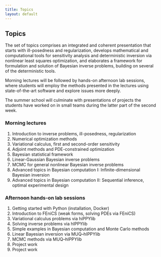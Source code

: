```yaml
---
title: Topics
layout: default
---
```

## Topics

The set of topics comprises an integrated and coherent presentation that starts with ill-posedness and regularization, develops mathematical and computational tools for sensitivity analysis and deterministic inversion via nonlinear least squares optimization, and elaborates a framework for formulation and solution of Bayesian inverse problems, building on several of the deterministic tools.

Morning lectures will be followed by hands-on afternoon lab sessions, where students will employ the methods presented in the lectures using state-of-the-art software and explore issues more deeply.

The summer school will culminate with presentations of projects the students have worked on in small teams during the latter part of the second week.

### Morning lectures

1. Introduction to inverse problems, ill-posedness, regularization
2. Numerical optimization methods 
3. Variational calculus, first and second-order sensitivity
4. Adjoint methods and PDE-constrained optimization
5. Bayesian statistical framework
6. Linear-Gaussian Bayesian inverse problems
7. MCMC for general nonlinear Bayesian inverse problems
8. Advanced topics in Bayesian computation I: Infinite-dimensional Bayesian inversion
9. Advanced topics in Bayesian computation II: Sequential inference, optimal experimental design

### Afternoon hands-on lab sessions

1. Getting started with Python (installation, Docker)
2. Introduction to FEniCS (weak forms, solving PDEs via FEniCS)
3. Variational calculus problems via hiPPYlib
4. Solving inverse problems via hIPPYlib
5. Simple examples in Bayesian computation and Monte Carlo methods
6. Linear Bayesian inversion via MUQ–hIPPYlib
7. MCMC methods via MUQ–hIPPYlib
8. Project work
9. Project work
